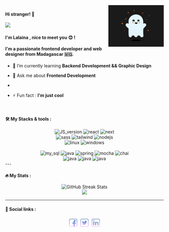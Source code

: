 <img align="right" src="/imgs/SpookyGhost.gif" width="35%" alt="banner"/>

#### Hi stranger! 👋

<div align="left"><img src="https://readme-typing-svg.herokuapp.com?font=Fira+Code&pause=1000&color=1586A6&width=435&lines=Welcome+to+my+github+page+!" /></div>

#### I'm Lalaina , nice to meet you :blush: !

#### I'm a passionate frontend developer and web designer from Madagascar :madagascar:.

-   🌱 I’m currently learning **Backend Development && Graphic Design**

-   💬 Ask me about **Frontend Development**
-

-   ⚡ Fun fact : **I'm just cool**

</br>

#### :hammer_and_wrench: My Stacks & tools :

<div align="center">
     <img src="https://img.shields.io/badge/-JavaScript-FFCA28?style=for-the-badge&logo=javascript&logoColor=white" alt="JS_version" width="140px"/>
     <img src="https://img.shields.io/badge/React-20232A?style=for-the-badge&logo=react&logoColor=61DAFB" alt="react" width="100px"/>
     <img src="https://img.shields.io/badge/next.js-fff?style=for-the-badge&logo=nextdotjs&logoColor=black" alt="next" width="100px"/>
     </br>
     <img src="https://img.shields.io/badge/Sass-CC6699?style=for-the-badge&logo=sass&logoColor=white" alt="sass" width="80px"/>
     <img src="https://img.shields.io/badge/tailwindcss-0f172a?style=for-the-badge&logo=tailwindcss&logoColor=blue" alt="tailwind" width="140px"/>
     <img src="https://img.shields.io/badge/Node.js-339933?style=for-the-badge&logo=nodedotjs&logoColor=000" alt="nodejs" width="100px"/>
     </br>
     <img src="https://img.shields.io/badge/-Linux-F9F63C?style=for-the-badge&logo=linux&logoColor=000" alt="linux"/>
     <img src="https://img.shields.io/badge/-Windows-3CB7F9?style=for-the-badge&logo=windows&logoColor=FFFFFF" alt="windows"/>
</div>

</br>

<div align="center">
      <img src="https://www.vectorlogo.zone/logos/mysql/mysql-icon.svg" alt="my_sql" width="30" height="30"/> 
      <img src="https://www.vectorlogo.zone/logos/java/java-icon.svg" alt="java" width="30" height="30"/> 
      <img src="https://www.vectorlogo.zone/logos/springio/springio-icon.svg" alt="spring" width="30" height="30"/>
      <img src="https://www.vectorlogo.zone/logos/mochajs/mochajs-icon.svg" alt="mocha" width="30" height="30"/> 
      <img src="https://www.vectorlogo.zone/logos/chaijs/chaijs-icon.svg" alt="chai" width="30" height="30"/>
      </br>
      <img src="https://www.vectorlogo.zone/logos/figma/figma-icon.svg" alt="java" width="25" height="25"/> 
      <img src="https://www.vectorlogo.zone/logos/canva/canva-icon.svg" alt="java" width="25" height="25"/> 
      <img src="https://upload.wikimedia.org/wikipedia/commons/c/c2/Adobe_XD_CC_icon.svg" alt="java" width="40" height="40"/> 
</div>
---

#### :fire: My Stats :

<div align="center">
     <img src="https://github-readme-streak-stats.herokuapp.com?user=Lalaina0904&theme=leafy&hide_border=true&background=EB545400&border=30A29F&stroke=30A29F&ring=30A29F&fire=30A29F&currStreakNum=30A29F&sideNums=3DD5D0&currStreakLabel=3DD5D0&sideLabels=D0D0D0&dates=30A29F" alt="GitHub Streak Stats"/>
</div>

<div align=center>  
  <strong>
      <img src='https://komarev.com/ghpvc/?username=Lalaina0904&style=flat-square&color=blueviolet'>
  </strong> 
</div>

---

#### :rocket: Social links :

<div align="center">
     <a href="https://www.facebook.com/lalaina.lalaina00"><img src="/imgs/facebook.png" alt="facebook"></a>
     <a href="https://twitter.com/mananjolalaina"><img src="/imgs/twitter.png" alt="twitter"></a>
     <a href="https://www.linkedin.com/in/andriamiarozaka"><img src="/imgs/linkedin.png" alt="linkedin"></a>
</div>
